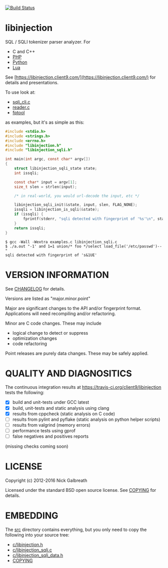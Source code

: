 [![Build Status](https://travis-ci.org/client9/libinjection.svg?branch=master)](https://travis-ci.org/client9/libinjection)

libinjection
============

SQL / SQLI tokenizer parser analyzer. For

* C and C++
* [PHP](https://libinjection.client9.com/doc-sqli-php)
* [Python](https://libinjection.client9.com/doc-sqli-python)
* [Lua](/lua)

See
[https://libinjection.client9.com/](https://libinjection.client9.com/)
for details and presentations.

To use look at:

* [sqli_cli.c](/sqli_cli.c)
* [reader.c](/src/reader.c)
* [fptool](/fptool.c)

as examples, but it's as simple as this:

```c
#include <stdio.h>
#include <strings.h>
#include <errno.h>
#include "libinjection.h"
#include "libinjection_sqli.h"

int main(int argc, const char* argv[])
{
    struct libinjection_sqli_state state;
    int issqli;

    const char* input = argv[1];
    size_t slen = strlen(input);

    /* in real-world, you would url-decode the input, etc */

    libinjection_sqli_init(&state, input, slen, FLAG_NONE);
    issqli = libinjection_is_sqli(&state);
    if (issqli) {
        fprintf(stderr, "sqli detected with fingerprint of '%s'\n", state.fingerprint);
    }
    return issqli;
}
```

```
$ gcc -Wall -Wextra examples.c libinjection_sqli.c
$ ./a.out "-1' and 1=1 union/* foo */select load_file('/etc/passwd')--"
sqli detected with fingerprint of 's&1UE'
```

VERSION INFORMATION
===================

See [CHANGELOG](/CHANGELOG) for details.

Versions are listed as "major.minor.point"

Major are significant changes to the API and/or fingerprint format.
Applications will need recompiling and/or refactoring.

Minor are C code changes.  These may include
 * logical change to detect or suppress
 * optimization changes
 * code refactoring

Point releases are purely data changes.  These may be safely applied.

QUALITY AND DIAGNOSITICS
========================

The continuous integration results at
https://travis-ci.org/client9/libinjection tests the following:

- [x] build and unit-tests under GCC latest
- [x] build, unit-tests and static analysis using clang
- [x] results from cppcheck (static analysis on C code)
- [ ] results from pylint and pyflake (static analysis on python helper scripts)
- [ ] results from valgrind (memory errors)
- [ ] performance tests using gprof
- [ ] false negatives and positives reports

(missing checks coming soon)

LICENSE
=============

Copyright (c) 2012-2016 Nick Galbreath

Licensed under the standard BSD open source license.  See [COPYING](/COPYING) for details.

EMBEDDING
=============

The [src](https://github.com/client9/libinjection/tree/master/src)
directory contains everything, but you only need to copy the following
into your source tree:

* [c/libinjection.h](/src/libinjection.h)
* [c/libinjection_sqli.c](/src/libinjection_sqli.c)
* [c/libinjection_sqli_data.h](/src/libinjection_sqli_data.h)
* [COPYING](/COPYING)

